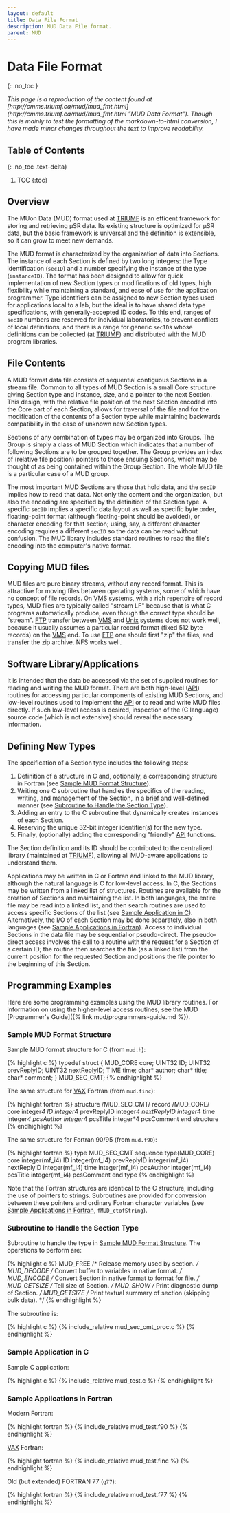 ```yaml
---
layout: default
title: Data File Format
description: MUD Data File format.
parent: MUD
---
```


# Data File Format
{: .no_toc }

<i>
This page is a reproduction of the content found at
[http://cmms.triumf.ca/mud/mud_fmt.html](http://cmms.triumf.ca/mud/mud_fmt.html "MUD Data Format").
Though this is mainly to test the formatting of the markdown-to-html conversion,
I have made minor changes throughout the text to improve readability.
</i>

## Table of Contents
{: .no_toc .text-delta}

1. TOC
{:toc}

## Overview

The MUon Data (MUD) format used at [TRIUMF] is an
efficent framework for storing and retrieving μSR data.
Its existing structure is optimized for μSR data,
but the basic framework is universal and the definition is extensible,
so it can grow to meet new demands.

The MUD format is characterized by the organization of data into Sections.
The instance of each Section is defined by two long integers:
the Type identification (`secID`) and
a number specifying the instance of the type (`instanceID`).
The format has been designed to allow for quick implementation of
new Section types or modifications of old types,
high flexibility while maintaining a standard,
and ease of use for the application programmer.
Type identifiers can be assigned to
new Section types used for applications local to a lab,
but the ideal is to have shared data type specifications,
with generally-accepted ID codes.
To this end,
ranges of `secID` numbers are reserved for individual laboratories,
to prevent conflicts of local definitions,
and there is a range for generic `secID`s whose definitions can be collected
(at [TRIUMF]) and distributed with the MUD program libraries.

## File Contents

A MUD format data file consists of
sequential contiguous Sections in a stream file.
Common to all types of MUD Section is a small Core structure giving
Section type and instance, size, and a pointer to the next Section.
This design, with the relative file position of the
next Section encoded into the Core part of each Section,
allows for traversal of the file and for the modification of
the contents of a Section type while maintaining backwards compatibility in
the case of unknown new Section types.

Sections of any combination of types may be organized into Groups.
The Group is simply a class of MUD Section which indicates that
a number of following Sections are to be grouped together.
The Group provides an index of (relative file position)
pointers to those ensuing Sections,
which may be thought of as being contained within the Group Section.
The whole MUD file is a particular case of a MUD group.

The most important MUD Sections are those that hold data,
and the `secID` implies how to read that data.
Not only the content and the organization,
but also the encoding are specified by the definition of the Section type.
A specific `secID` implies a specific
data layout as well as specific byte order,
floating-point format (although floating-point should be avoided),
or character encoding for that section;
using, say, a different character encoding requires a
different `secID` so the data can be read without confusion.
The MUD library includes standard routines to read the
file's encoding into the computer's native format.

## Copying MUD files

MUD files are pure binary streams, without any record format.
This is attractive for moving files between operating systems,
some of which have no concept of file records.
On [VMS] systems, with a rich repertoire of record types,
MUD files are typically called "stream LF" because
that is what C programs automatically produce,
even though the correct type should be "stream".
[FTP] transfer between [VMS] and [Unix] systems does not work well,
because it usually assumes a particular record format
(fixed 512 byte records) on the [VMS] end.
To use [FTP] one should first "zip" the files, and transfer the zip archive.
NFS works well.

## Software Library/Applications

It is intended that the data be accessed via the set of
supplied routines for reading and writing the MUD format.
There are both high-level ([API]) routines for
accessing particular components of existing MUD Sections,
and low-level routines used to implement the [API] or
to read and write MUD files directly.
If such low-level access is desired,
inspection of the (C language) source code (which is not extensive)
should reveal the necessary information.

## Defining New Types

The specification of a Section type includes the following steps:

1. Definition of a structure in C and, optionally,
   a corresponding structure in Fortran
   (see [Sample MUD Format Structure](#sample-mud-format-structure)).
2. Writing one C subroutine that handles the specifics of the reading,
   writing, and management of the Section, in a brief and well-defined manner
   (see [Subroutine to Handle the Section Type](#subroutine-to-handle-the-section-type)).
3. Adding an entry to the C subroutine that dynamically creates instances of
   each Section.
4. Reserving the unique 32-bit integer identifier(s) for the new type.
5. Finally, (optionally) adding the corresponding "friendly" [API] functions.

The Section definition and its ID should be contributed to the
centralized library (maintained at [TRIUMF]),
allowing all MUD-aware applications to understand them.

Applications may be written in C or Fortran and linked to the MUD library,
although the natural language is C for low-level access.
In C, the Sections may be written from a linked list of structures.
Routines are available for the creation of Sections and maintaining the list.
In both languages, the entire file may be read into a linked list,
and then search routines are used to access specific Sections of the list
(see [Sample Application in C](#sample-application-in-c)).
Alternatively, the I/O of each Section may be done separately,
also in both languages
(see [Sample Applications in Fortran](#sample-applications-in-fortran)).
Access to individual Sections in the data file may be
sequential or pseudo-direct.
The pseudo-direct access involves the call to a
routine with the request for a Section of a certain ID;
the routine then searches the file (as a linked list)
from the current position for the requested Section and
positions the file pointer to the beginning of this Section.

## Programming Examples

Here are some programming examples using the MUD library routines.
For information on using the higher-level access routines,
see the MUD [Programmer's Guide]({% link mud/programmers-guide.md %}).

### Sample MUD Format Structure

Sample MUD format structure for C (from `mud.h`):

{% highlight c %}
typedef struct {
    MUD_CORE    core;
    UINT32  ID;
    UINT32  prevReplyID;
    UINT32  nextReplyID;
    TIME    time;
    char*   author;
    char*   title;
    char*   comment;
} MUD_SEC_CMT;
{% endhighlight %}

The same structure for [VAX] Fortran (from `mud.finc`):

{% highlight fortran %}
structure /MUD_SEC_CMT/
   record /MUD_CORE/ core
   integer*4  ID
   integer*4  prevReplyID
   integer*4  nextReplyID
   integer*4  time
   integer*4  pcsAuthor
   integer*4  pcsTitle
   integer*4  pcsComment
end structure
{% endhighlight %}

The same structure for Fortran 90/95 (from `mud.f90`):

{% highlight fortran %}
type MUD_SEC_CMT
   sequence
   type(MUD_CORE) core
   integer(mf_i4)  ID
   integer(mf_i4)  prevReplyID
   integer(mf_i4)  nextReplyID
   integer(mf_i4)  time
   integer(mf_i4)  pcsAuthor
   integer(mf_i4)  pcsTitle
   integer(mf_i4)  pcsComment
end type
{% endhighlight %}

Note that the Fortran structures are identical to the C structure,
including the use of pointers to strings.
Subroutines are provided for conversion between these pointers and
ordinary Fortran character variables
(see [Sample Applications in Fortran](#sample-applications-in-fortran),
`fMUD_ctofString`).

### Subroutine to Handle the Section Type

Subroutine to handle the type in
[Sample MUD Format Structure](#sample-mud-format-structure).
The operations to perform are:

{% highlight c %}
MUD_FREE    /* Release memory used by section. */
MUD_DECODE  /* Convert buffer to variables in native format. */
MUD_ENCODE  /* Convert Section in native format to format for file. */
MUD_GETSIZE /* Tell size of Section. */
MUD_SHOW    /* Print diagnostic dump of Section. */
MUD_GETSIZE /* Print textual summary of section (skipping bulk data). */
{% endhighlight %}

The subroutine is:

{% highlight c %}
{% include_relative mud_sec_cmt_proc.c %}
{% endhighlight %}

### Sample Application in C

Sample C application:

{% highlight c %}
{% include_relative mud_test.c %}
{% endhighlight %}

### Sample Applications in Fortran

Modern Fortran:

{% highlight fortran %}
{% include_relative mud_test.f90 %}
{% endhighlight %}

[VAX] Fortran:

{% highlight fortran %}
{% include_relative mud_test.finc %}
{% endhighlight %}

Old (but extended) FORTRAN 77 (`g77`):

{% highlight fortran %}
{% include_relative mud_test.f77 %}
{% endhighlight %}

[API]: https://en.wikipedia.org/wiki/API
[FTP]: https://en.wikipedia.org/wiki/File_Transfer_Protocol
[TRIUMF]: https://www.triumf.ca/
[Unix]: https://en.wikipedia.org/wiki/Unix
[VAX]: https://en.wikipedia.org/wiki/VAX
[VMS]: https://en.wikipedia.org/wiki/OpenVMS
